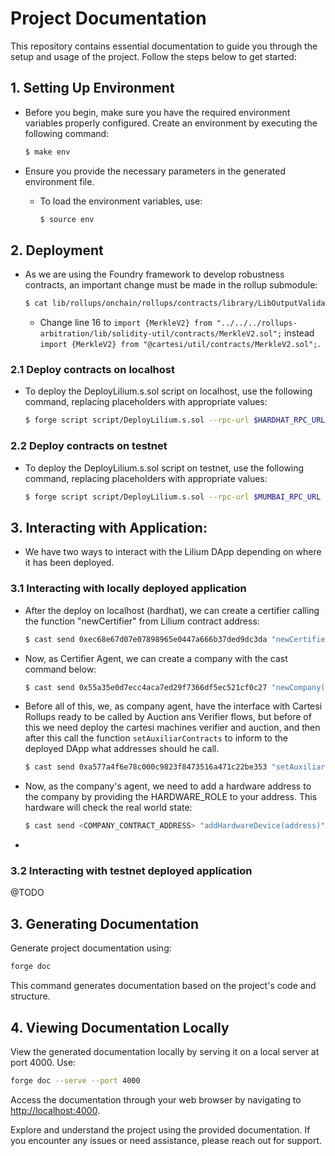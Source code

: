 # Project Documentation

This repository contains essential documentation to guide you through the setup and usage of the project. Follow the steps below to get started:

## 1. Setting Up Environment

- Before you begin, make sure you have the required environment variables properly configured. Create an environment by executing the following command:

    ```bash
    $ make env
    ```

- Ensure you provide the necessary parameters in the generated environment file.

    - To load the environment variables, use:

        ```bash
        $ source env
        ```

## 2. Deployment

- As we are using the Foundry framework to develop robustness contracts, an important change must be made in the rollup submodule:

    ```bash
    $ cat lib/rollups/onchain/rollups/contracts/library/LibOutputValidation.sol
    ```

    - Change line 16 to ```import {MerkleV2} from "../../../rollups-arbitration/lib/solidity-util/contracts/MerkleV2.sol";``` instead ```import {MerkleV2} from "@cartesi/util/contracts/MerkleV2.sol";```.

### 2.1 Deploy contracts on localhost

- To deploy the DeployLilium.s.sol script on localhost, use the following command, replacing placeholders with appropriate values:

    ```bash
    $ forge script script/DeployLilium.s.sol --rpc-url $HARDHAT_RPC_URL --private-key $PRIVATE_KEY_LILIUM_LOCALHOST --broadcast -vvvvv
    ```

### 2.2 Deploy contracts on testnet

- To deploy the DeployLilium.s.sol script on testnet, use the following command, replacing placeholders with appropriate values:

    ```bash
    $ forge script script/DeployLilium.s.sol --rpc-url $MUMBAI_RPC_URL --etherscan-api-key $POLYGONSCAN_API_KEY --verify --broadcast -vvvvv
    ```

## 3. Interacting with Application:

- We have two ways to interact with the Lilium DApp depending on where it has been deployed.

### 3.1 Interacting with locally deployed application

- After the deploy on localhost (hardhat), we can create a certifier calling the function "newCertifier" from Lilium contract address:

    ```bash
    $ cast send 0xec68e67d07e07898965e0447a666b37ded9dc3da "newCertifier(string, string, address, string, string, uint8)" "QmRSAi9LVTuzN3zLu3kKeiESDug27gE3F6CFYvuMLFrt2C" "Verra" 0xFb05c72178c0b88BFB8C5cFb8301e542A21aF1b7 "VERRA" "VRR" 18 --rpc-url $SEPOLIA_RPC_URL --private-key $PRIVATE_KEY_LILIUM
    ```

- Now, as Certifier Agent, we can create a company with the cast command below:

    ```bash
    $ cast send 0x55a35e0d7ecc4aca7ed29f7366df5ec521cf0c27 "newCompany(string, string, string, string, uint256, uint256, address)" "QmQp9iagQS9uEQPV7hg5YGwWmCXxAs2ApyBCkpcu9ZAK6k" "Gerdau" "Brazil" "Steelworks" 1000000000000 10000 0xFb05c72178c0b88BFB8C5cFb8301e542A21aF1b7 --rpc-url $SEPOLIA_RPC_URL --private-key $PRIVATE_KEY_LILIUM
    ```

- Before all of this, we, as company agent, have the interface with Cartesi Rollups ready to be called by Auction ans Verifier flows, but before of this we need deploy the cartesi machines verifier and auction, and then after this call the function ```setAuxiliarContracts``` to inform to the deployed DApp what addresses should he call.

    ```bash
    $ cast send 0xa577a4f6e78c000c9823f8473516a471c22be353 "setAuxiliarContracts(address, address)" <AUCTION-CARTESI-MACHINE-CONTRACT-ADDRESS> <VERIFIER-CARTESI-MACHINE-CONTRACT-ADDRESS> --rpc-url $SEPOLIA_RPC_URL --private-key $PRIVATE_KEY_LILIUM
    ```

- Now, as the company's agent, we need to add a hardware address to the company by providing the HARDWARE_ROLE to your address. This hardware will check the real world state:

    ```bash
    $ cast send <COMPANY_CONTRACT_ADDRESS> "addHardwareDevice(address)" <HARDWARE-ADDRESS> --rpc-url $HARDHAT_RPC_URL --private-key $PRIVATE_KEY_COMPANY_LOCALHOST
    ```

- 

### 3.2 Interacting with testnet deployed application
@TODO

## 3. Generating Documentation

Generate project documentation using:

```bash
forge doc
```

This command generates documentation based on the project's code and structure.

## 4. Viewing Documentation Locally

View the generated documentation locally by serving it on a local server at port 4000. Use:

```bash
forge doc --serve --port 4000
```

Access the documentation through your web browser by navigating to <http://localhost:4000>.

Explore and understand the project using the provided documentation. If you encounter any issues or need assistance, please reach out for support.
